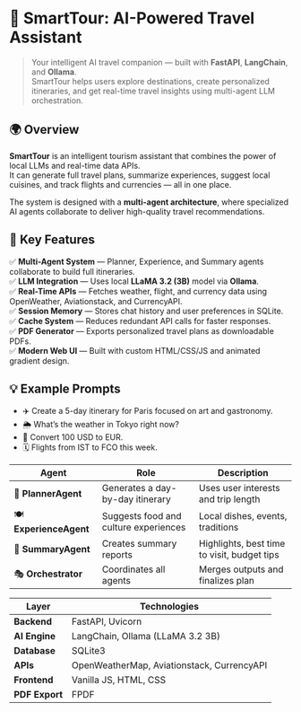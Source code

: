 # 🧭 SmartTour: AI-Powered Travel Assistant

> Your intelligent AI travel companion — built with **FastAPI**, **LangChain**, and **Ollama**.  
> SmartTour helps users explore destinations, create personalized itineraries, and get real-time travel insights using multi-agent LLM orchestration.

## 🌍 Overview

**SmartTour** is an intelligent tourism assistant that combines the power of local LLMs and real-time data APIs.  
It can generate full travel plans, summarize experiences, suggest local cuisines, and track flights and currencies — all in one place.

The system is designed with a **multi-agent architecture**, where specialized AI agents collaborate to deliver high-quality travel recommendations.

## 🧠 Key Features

✅ **Multi-Agent System** — Planner, Experience, and Summary agents collaborate to build full itineraries.  
✅ **LLM Integration** — Uses local **LLaMA 3.2 (3B)** model via **Ollama**.  
✅ **Real-Time APIs** — Fetches weather, flight, and currency data using OpenWeather, Aviationstack, and CurrencyAPI.  
✅ **Session Memory** — Stores chat history and user preferences in SQLite.  
✅ **Cache System** — Reduces redundant API calls for faster responses.  
✅ **PDF Generator** — Exports personalized travel plans as downloadable PDFs.  
✅ **Modern Web UI** — Built with custom HTML/CSS/JS and animated gradient design.  


## 💡 Example Prompts

* ✈️ Create a 5-day itinerary for Paris focused on art and gastronomy.
* 🌦️ What’s the weather in Tokyo right now?
* 💱 Convert 100 USD to EUR.
* 🗓️ Flights from IST to FCO this week.


| Agent                   | Role                                  | Description                                 |
| ----------------------- | ------------------------------------- | ------------------------------------------- |
| 🧭 **PlannerAgent**     | Generates a day-by-day itinerary      | Uses user interests and trip length         |
| 🍽️ **ExperienceAgent** | Suggests food and culture experiences | Local dishes, events, traditions            |
| 🧠 **SummaryAgent**     | Creates summary reports               | Highlights, best time to visit, budget tips |
| 🎭 **Orchestrator**     | Coordinates all agents                | Merges outputs and finalizes plan           |

| Layer          | Technologies                               |
| -------------- | ------------------------------------------ |
| **Backend**    | FastAPI, Uvicorn                           |
| **AI Engine**  | LangChain, Ollama (LLaMA 3.2 3B)           |
| **Database**   | SQLite3                                    |
| **APIs**       | OpenWeatherMap, Aviationstack, CurrencyAPI |
| **Frontend**   | Vanilla JS, HTML, CSS                      |
| **PDF Export** | FPDF                                       |


